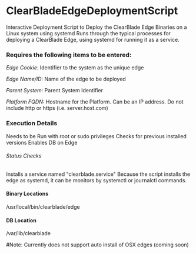 # ClearBladeEdgeDeploymentScript
Interactive Deployment Script to Deploy the ClearBlade Edge Binaries on a Linux system using systemd
Runs through the typical processes for deploying a ClearBlade Edge, using systemd for running it as a service.

### Requires the following items to be entered:
*Edge Cookie:* Identifier to the system as the unique edge

*Edge Name/ID:* Name of the edge to be deployed

*Parent System:* Parent System Identifier

*Platform FQDN:* Hostname for the Platform. Can be an IP address. Do not include http or https (i.e. server.host.com)

### Execution Details
Needs to be Run with root or sudo privileges
Checks for previous installed versions
Enables DB on Edge

###### Status Checks
Installs a service named "clearblade.service"
Because the script installs the edge as systemd, it can be monitors by systemctl or journalctl commands.

#### Binary Locations
/usr/local/bin/clearblade/edge

#### DB Location
/var/lib/clearblade

#Note: Currently does not support auto install of OSX edges (coming soon)
